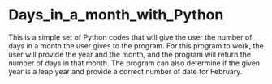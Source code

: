 # Days_in_a_month_with_Python
This is a simple set of Python codes that will give the user the number of days in a month the user gives to the program.  For this program to work, the user will provide the year and the month, and the program will return the number of days in that month. The program can also determine if the given year is a leap year and provide a correct number of date for February.

